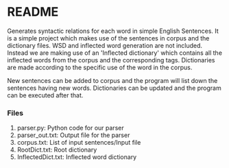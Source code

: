 # README #

Generates syntactic relations for each word in simple English Sentences. It is a simple project which makes use of the sentences in corpus and the dictionary files. WSD and inflected word generation are not included. Instead we are making use of an 'Inflected dictionary' which contains all the inflected words from the corpus and the corresponding tags. Dictionaries are made according to the specific use of the word in the corpus. 

New sentences can be added to corpus and the program will list down the sentences having new words. Dictionaries can be updated and the program can be executed after that.

### Files ###
1. parser.py: Python code for our parser
2. parser_out.txt: Output file for the parser
3. corpus.txt: List of input sentences/Input file
4. RootDict.txt: Root dictionary
5. InflectedDict.txt: Inflected word dictionary